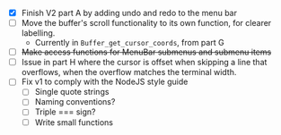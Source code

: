  - [x] Finish V2 part A by adding undo and redo to the menu bar
 - [ ] Move the buffer's scroll functionality to its own function, for clearer labelling.
   - Currently in `Buffer_get_cursor_coords`, from part G
 - [ ] ~~Make access functions for MenuBar submenus and submenu items~~
 - [ ] Issue in part H where the cursor is offset when skipping a line that overflows, when the overflow matches the terminal width. 
 - [ ] Fix v1 to comply with the NodeJS style guide
   - [ ] Single quote strings
   - [ ] Naming conventions?
   - [ ] Triple === sign?
   - [ ] Write small functions
